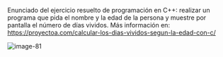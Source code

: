 Enunciado del ejercicio resuelto de programación en C++: realizar un programa que pida el nombre y la edad de la persona y muestre por pantalla el número de días vividos. Más información en: https://proyectoa.com/calcular-los-dias-vividos-segun-la-edad-con-c/

![image-81](https://github.com/user-attachments/assets/28e8f466-209d-4ed7-b060-edfc058ef85e)
